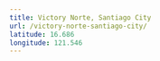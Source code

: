 ```yaml
---
title: Victory Norte, Santiago City
url: /victory-norte-santiago-city/
latitude: 16.686
longitude: 121.546
---
```

